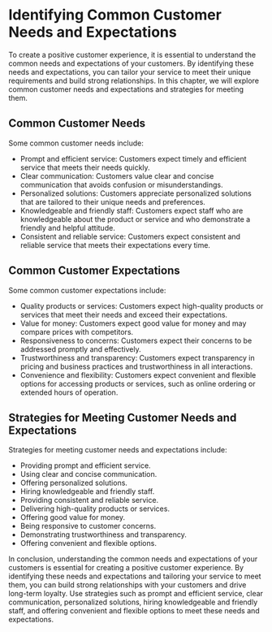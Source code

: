 # Identifying Common Customer Needs and Expectations

To create a positive customer experience, it is essential to understand the common needs and expectations of your customers. By identifying these needs and expectations, you can tailor your service to meet their unique requirements and build strong relationships. In this chapter, we will explore common customer needs and expectations and strategies for meeting them.

Common Customer Needs
---------------------

Some common customer needs include:

* Prompt and efficient service: Customers expect timely and efficient service that meets their needs quickly.
* Clear communication: Customers value clear and concise communication that avoids confusion or misunderstandings.
* Personalized solutions: Customers appreciate personalized solutions that are tailored to their unique needs and preferences.
* Knowledgeable and friendly staff: Customers expect staff who are knowledgeable about the product or service and who demonstrate a friendly and helpful attitude.
* Consistent and reliable service: Customers expect consistent and reliable service that meets their expectations every time.

Common Customer Expectations
----------------------------

Some common customer expectations include:

* Quality products or services: Customers expect high-quality products or services that meet their needs and exceed their expectations.
* Value for money: Customers expect good value for money and may compare prices with competitors.
* Responsiveness to concerns: Customers expect their concerns to be addressed promptly and effectively.
* Trustworthiness and transparency: Customers expect transparency in pricing and business practices and trustworthiness in all interactions.
* Convenience and flexibility: Customers expect convenient and flexible options for accessing products or services, such as online ordering or extended hours of operation.

Strategies for Meeting Customer Needs and Expectations
------------------------------------------------------

Strategies for meeting customer needs and expectations include:

* Providing prompt and efficient service.
* Using clear and concise communication.
* Offering personalized solutions.
* Hiring knowledgeable and friendly staff.
* Providing consistent and reliable service.
* Delivering high-quality products or services.
* Offering good value for money.
* Being responsive to customer concerns.
* Demonstrating trustworthiness and transparency.
* Offering convenient and flexible options.

In conclusion, understanding the common needs and expectations of your customers is essential for creating a positive customer experience. By identifying these needs and expectations and tailoring your service to meet them, you can build strong relationships with your customers and drive long-term loyalty. Use strategies such as prompt and efficient service, clear communication, personalized solutions, hiring knowledgeable and friendly staff, and offering convenient and flexible options to meet these needs and expectations.

